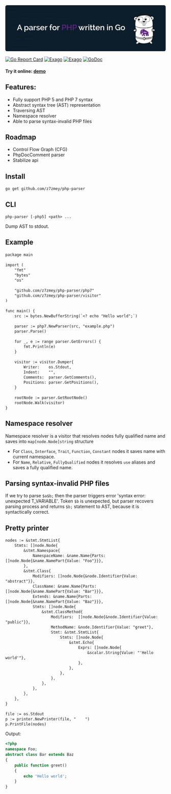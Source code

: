 <!--
  Title: PHP Parser
  Description: A Parser for PHP written in Go.
  Author: Slizov Vadim
  Keywords: go golang php php-parser ast
  -->

<img src="./parser.jpg" alt="PHP Parser written in Go" width="980"/>

[![Go Report Card](https://goreportcard.com/badge/github.com/z7zmey/php-parser)](https://goreportcard.com/report/github.com/z7zmey/php-parser)
[![Exago](https://api.exago.io:443/badge/tests/github.com/z7zmey/php-parser)](https://exago.io/project/github.com/z7zmey/php-parser)
[![Exago](https://api.exago.io:443/badge/cov/github.com/z7zmey/php-parser)](https://exago.io/project/github.com/z7zmey/php-parser)
[![GoDoc](https://godoc.org/github.com/z7zmey/php-parser?status.svg)](https://godoc.org/github.com/z7zmey/php-parser)

#### Try it online: [demo](https://php-parser.com)

## Features:
- Fully support PHP 5 and PHP 7 syntax
- Abstract syntax tree (AST) representation
- Traversing AST
- Namespace resolver
- Able to parse syntax-invalid PHP files

## Roadmap

- Control Flow Graph (CFG)
- PhpDocComment parser
- Stabilize api

## Install

```
go get github.com/z7zmey/php-parser
```

## CLI

```
php-parser [-php5] <path> ...
```

Dump AST to stdout.

## Example
```Golang
package main

import (
	"fmt"
	"bytes"
	"os"

	"github.com/z7zmey/php-parser/php7"
	"github.com/z7zmey/php-parser/visitor"
)

func main() {
	src := bytes.NewBufferString(`<? echo "Hello world";`)

	parser := php7.NewParser(src, "example.php")
	parser.Parse()

	for _, e := range parser.GetErrors() {
		fmt.Println(e)
	}

	visitor := visitor.Dumper{
		Writer:    os.Stdout,
		Indent:    "",
		Comments:  parser.GetComments(),
		Positions: parser.GetPositions(),
	}

	rootNode := parser.GetRootNode()
	rootNode.Walk(visitor)
}
```

## Namespace resolver

Namespace resolver is a visitor that resolves nodes fully qualified name and saves into `map[node.Node]string` structure

- For `Class`, `Interface`, `Trait`, `Function`, `Constant` nodes it saves name with current namespace.
- For `Name`, `Relative`, `FullyQualified` nodes it resolves `use` aliases and saves a fully qualified name.

## Parsing syntax-invalid PHP files

If we try to parse `$a$b;` then the parser triggers error 'syntax error: unexpected T_VARIABLE'. Token `$b` is unexpected, but parser recovers parsing process and returns `$b;` statement to AST, because it is syntactically correct.

## Pretty printer

```Golang
nodes := &stmt.StmtList{
	Stmts: []node.Node{
		&stmt.Namespace{
			NamespaceName: &name.Name{Parts: []node.Node{&name.NamePart{Value: "Foo"}}},
		},
		&stmt.Class{
			Modifiers: []node.Node{&node.Identifier{Value: "abstract"}},
			ClassName: &name.Name{Parts: []node.Node{&name.NamePart{Value: "Bar"}}},
			Extends: &name.Name{Parts: []node.Node{&name.NamePart{Value: "Baz"}}},
			Stmts: []node.Node{
				&stmt.ClassMethod{
					Modifiers:  []node.Node{&node.Identifier{Value: "public"}},
					MethodName: &node.Identifier{Value: "greet"},
					Stmt: &stmt.StmtList{
						Stmts: []node.Node{
							&stmt.Echo{
								Exprs: []node.Node{
									&scalar.String{Value: "'Hello world'"},
								},
							},
						},
					},
				},
			},
		},
	},
}

file := os.Stdout
p := printer.NewPrinter(file, "    ")
p.PrintFile(nodes)
```

Output:
```PHP
<?php
namespace Foo;
abstract class Bar extends Baz
{
    public function greet()
    {
        echo 'Hello world';
    }
}
```
